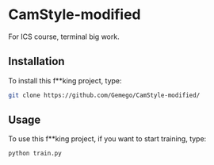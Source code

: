 # CamStyle-modified
For ICS course, terminal big work.

## Installation
To install this f\*\*king project, type:
 ```bash
 git clone https://github.com/Gemego/CamStyle-modified/
 ```
 
 ## Usage
 To use this f\*\*king project, if you want to start training, type:
 ```bash
 python train.py
 ```
 
